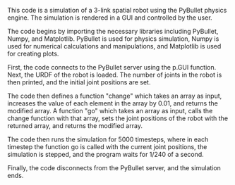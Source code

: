 This code is a simulation of a 3-link spatial robot using the PyBullet physics engine. The simulation is rendered in a GUI and controlled by the user.

The code begins by importing the necessary libraries including PyBullet, Numpy, and Matplotlib. PyBullet is used for physics simulation, Numpy is used for numerical calculations and manipulations, and Matplotlib is used for creating plots.

First, the code connects to the PyBullet server using the p.GUI function. Next, the URDF of the robot is loaded. The number of joints in the robot is then printed, and the initial joint positions are set.

The code then defines a function "change" which takes an array as input, increases the value of each element in the array by 0.01, and returns the modified array. A function "go" which takes an array as input, calls the change function with that array, sets the joint positions of the robot with the returned array, and returns the modified array.

The code then runs the simulation for 5000 timesteps, where in each timestep the function go is called with the current joint positions, the simulation is stepped, and the program waits for 1/240 of a second.

Finally, the code disconnects from the PyBullet server, and the simulation ends.